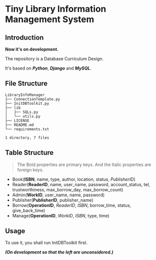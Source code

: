 # Tiny Library Information Management System

## Introduction

**Now it's on development.**

The repository is a Database Curriculum Design.

It's based on _**Python**_, _**Django**_ and _**MySQL**_.

## File Structure
```
LibraryInfoManager
├── ConnectionTemplate.py
├── InitDBToolkit.py
├── lib
│   ├── SQLs.py
│   └── utils.py
├── LICENSE
├── README.md
└── requirements.txt

1 directory, 7 files
```

## Table Structure

> The Bold properties are primary keys. And the Italic properties are foreign keys.

 - Book(**ISBN**, name, type, author, location, status, _PublisherID_)
 - Reader(**ReaderID**, name, user_name, password, account_status, tel, trustworthiness, max_borrow_day, max_borrow_count)
 - Admin(**WorkID**, user_name, name, password)
 - Publisher(**PublisherID**, publisher_name)
 - Borrow(**OperationID**, _ReaderID_, _ISBN_, borrow_time, status, give_back_time)
 - Manage(**OperationID**, _WorkID_, _ISBN_, type, time)

## Usage

To use it, you shall run InitDBToolkit first. 

_**(On development so that the left are unconsidered.)**_
